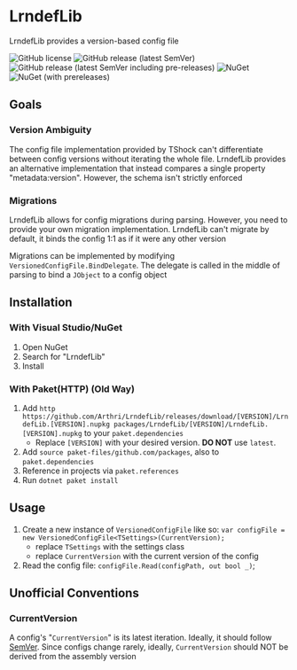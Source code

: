 # LrndefLib
LrndefLib provides a version-based config file

![GitHub license](https://img.shields.io/github/license/Arthri/LrndefLib?style=flat-square "License") ![GitHub release (latest SemVer)](https://img.shields.io/github/v/release/Arthri/LrndefLib?sort=semver&style=flat-square "Latest GitHub Release") ![GitHub release (latest SemVer including pre-releases)](https://img.shields.io/github/v/release/Arthri/LrndefLib?include_prereleases&sort=semver&style=flat-square "Latest GitHub Release(including Pre-Releases)") ![NuGet](https://img.shields.io/nuget/v/LrndefLib?style=flat-square "Latest NuGet Release") ![NuGet (with prereleases)](https://img.shields.io/nuget/vpre/LrndefLib?style=flat-square "Latest NuGet Release(including Pre-Releases)")

## Goals

### Version Ambiguity
The config file implementation provided by TShock can't differentiate between config versions without iterating the whole file. LrndefLib provides an alternative implementation that instead compares a single property "metadata:version". However, the schema isn't strictly enforced

### Migrations
LrndefLib allows for config migrations during parsing. However, you need to provide your own migration implementation. LrndefLib can't migrate by default, it binds the config 1:1 as if it were any other version

Migrations can be implemented by modifying `VersionedConfigFile.BindDelegate`. The delegate is called in the middle of parsing to bind a `JObject` to a config object

## Installation

### With Visual Studio/NuGet
1. Open NuGet
2. Search for "LrndefLib"
3. Install

### With Paket(HTTP) (Old Way)
1. Add `http https://github.com/Arthri/LrndefLib/releases/download/[VERSION]/LrndefLib.[VERSION].nupkg packages/LrndefLib/[VERSION]/LrndefLib.[VERSION].nupkg` to your `paket.dependencies`
    - Replace `[VERSION]` with your desired version. **DO NOT** use `latest`.
2. Add `source paket-files/github.com/packages`, also to `paket.dependencies`
3. Reference in projects via `paket.references`
4. Run `dotnet paket install`

## Usage
1. Create a new instance of `VersionedConfigFile` like so: `var configFile = new VersionedConfigFile<TSettings>(CurrentVersion);`
    - replace `TSettings` with the settings class
    - replace `CurrentVersion` with the current version of the config
2. Read the config file: `configFile.Read(configPath, out bool _)`;

## Unofficial Conventions

### CurrentVersion
A config's "`CurrentVersion`" is its latest iteration. Ideally, it should follow [SemVer][SemVer]. Since configs change rarely, ideally, `CurrentVersion` should NOT be derived from the assembly version





<!-- DEFINITIONS -->
[SemVer]: https://semver.org/
